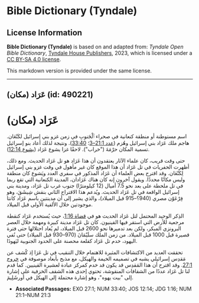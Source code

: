 # Bible Dictionary (Tyndale)

## License Information

**Bible Dictionary (Tyndale)** is based on and adapted from: _Tyndale Open Bible Dictionary_, [Tyndale House Publishers](https://tyndaleopenresources.com/), 2023, which is licensed under a [CC BY-SA 4.0 license](https://creativecommons.org/licenses/by-sa/4.0/legalcode.en).

This markdown version is provided under the same license.



--------------------------------

## عَرَاد (مكان) (id: 490221)

عَرَاد (مكان)
=============

اسم مستوطنة أو منطقة كنعانية في صحراء ٱلْجَنوبِ في زمن غزو بني إسرائيل لكَنْعَان. هاجم ملك عَرَاد بني إسرائيل وهُزم ([عدد 21:1–3](https://ref.ly/Num21:1-Num21:3)؛ [33:40](https://ref.ly/Num33:40)). ونتيجة لذلك أعاد بنو إسرائيل تسمية المكان حرْمَةَ ("خراب"). لاحقًا غزا يشوع عَرَاد ([يشوع 12:14](https://ref.ly/Josh12:14)).

حتى وقت قريب، كان علماء الآثار يعتقدون أن هذا عَرَاد هو تل عَرَاد الحديث. ومع ذلك، أظهرت الحفريات في تل عَرَاد أن هذا الموقع كان غير مأهول في وقت غزو بني إسرائيل لِكَنْعَان. وقد اقترح بعض العلماء أن عَرَاد المذكور في سفري العدد ويَشوع كان منطقة وليس مكانًا محددًا. ويقول آخرون إنه كان هناك عَرَادان، المدينة الكنعانية التي تقع ربما في تل ملحطة على بعد نحو 7\.5 أميال (12 كيلومترًا) جنوب غرب تل عَرَاد، ومدينة بني إسرائيل الواقعة في تل عَرَاد الحديث. ويُدعم هذا الاقتراح الثاني بنقش شِيشَقَ، وهو فِرْعَوْن مصري (940؟–915 قبل الميلاد)، والذي يشير إلى أن مدينتين باسم عَرَاد كانتا موجودتين خلال الألفية الأولى قبل الميلاد.

الذِكر الوحيد المحتمل لتل عَرَاد الحديث هو في [قضاة 1:16](https://ref.ly/Judg1:16)، حيث يُستخدم عَرَاد كنقطة مرجعية للأرض التي استقر فيها القينيون. كان تل عَرَاد مدينة كبيرة ومهمة خلال العصر البرونزي المبكر، ولكن بعد تدميرها نحو 2600 قبل الميلاد، لم يُعاد احتلالها حتى فترة قصيرة قبل 1000 قبل الميلاد. من زمن الملك سلَيْمَانَ (970–930 قبل الميلاد) حتى نُفي اليهود، خدم تل عَرَاد كقلعة محصنة على الحدود الجنوبية ليَهوذَا.

تحققت العديد من الاكتشافات المثيرة للاهتمام خلال التنقيب في تل عَرَا إذ كُشف عن مَقدِس إسرائيلي يشبه في تصميمه الخيمة والهيكل، مع مذبح بأبعاد موصوفة في [خروج 27:1](https://ref.ly/Exod27:1). وقد اقترح أن هذا المَقدِس قد يكون قد خدم كمركز عبادة لعشيرة القينيين. كما قدم لنا تل عَرَاد عددًا من الشقافات المنقوشة، تحتوي إحدى هذه الشقف الخزفية على إشارة إلى "بيت يهوه"، وهو إشارة محتملة إلى الهيكل في أورشَلِيمَ.

* **Associated Passages:** EXO 27:1; NUM 33:40; JOS 12:14; JDG 1:16; NUM 21:1–NUM 21:3

